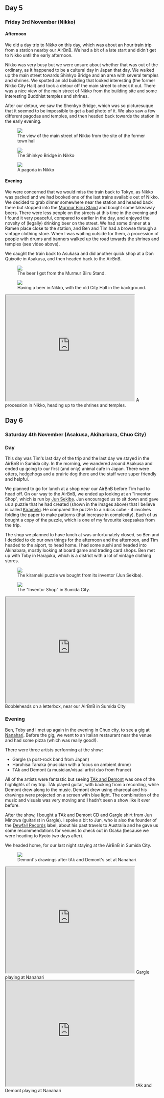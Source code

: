 ## Day 5

### Friday 3rd November (Nikko)

#### Afternoon

We did a day trip to Nikko on this day, which was about an hour train trip from a station nearby our AirBnB.
We had a bit of a late start and didn't get to Nikko until the early afternoon.

Nikko was very busy but we were unsure about whether that was out of the ordinary, as it happened to be a cultural day in Japan that day. 
We walked up the main street towards Shinkyo Bridge and an area with several temples and shrines.
We spotted an old building that looked interesting (the former Nikko City Hall) and took a detour off the main street to check it out.
There was a nice view of the main street of Nikko from the building site and some interesting Buddhist temples and shrines.

After our detour, we saw the Shenkyo Bridge, which was so picturesuque that it seemed to be impossible to get a bad photo of it.
We also saw a few different pagodas and temples, and then headed back towards the station in the early evening.

<figure>
    <img src="images/nikko_view.jpg" style="max-width: 200px">
    <figcaption>The view of the main street of Nikko from the site of the former town hall</figcaption>
</figure>

<figure>
    <img src="images/shenkyo_bridge.jpg" style="max-width: 200px">
    <figcaption>The Shinkyo Bridge in Nikko</figcaption>
</figure>

<figure>
    <img src="images/nikko_pagoda.jpg" style="max-width: 200px">
    <figcaption>A pagoda in Nikko</figcaption>
</figure>

#### Evening

We were concerned that we would miss the train back to Tokyo, as Nikko was packed and we had booked one of the last trains available out of Nikko. 
We decided to grab dinner somewhere near the station and headed back there but stopped into the [Murmur Biiru Stand](https://www.google.com/maps/place/Murmur+Biiru+Stand/@36.7525861,139.6060476,15z/data=!4m2!3m1!1s0x0:0x828327f22644940f?sa=X&ved=2ahUKEwjG-qOau_eCAxWJqFYBHWX3AT8Q_BJ6BAgNEAA) and bought some takeaway beers.
There were less people on the streets at this time in the evening and I found it very peaceful, compared to earlier in the day, and enjoyed the novelty of (legally) drinking beer on the street.
We had some dinner at a Ramen place close to the station, and Ben and Tim had a browse through a vintage clothing store.
When I was waiting outside for them, a procession of people with drums and banners walked up the road towards the shrines and temples (see video above).

We caught the train back to Asukasa and did another quick shop at a Don Quixoite in Asakusa, and then headed back to the AirBnB.

<figure>
    <img src="images/murmur_biiru_beer.jpg" style="max-width: 200px">
    <figcaption>The beer I got from the Murmur Biiru Stand.</figcaption>
</figure>

<figure>
    <img src="images/nikko_street_beer.jpg" style="max-width: 200px">
    <figcaption>Having a beer in Nikko, with the old City Hall in the background.</figcaption>
</figure>

<iframe width="420" height="345" src="https://www.youtube.com/embed/UM-eP5iro-s"></iframe>
A procession in Nikko, heading up to the shrines and temples.

## Day 6

### Saturday 4th November (Asakusa, Akiharbara, Chuo City)

### Day

This day was Tim's last day of the trip and the last day we stayed in the AirBnB in Sumida city.
In the morning, we wandered around Asakusa and ended up going to our first (and only) animal cafe in Japan.
There were otters, hedgehogs and a prairie dog there and the staff were super friendly and helpful.

We planned to go for lunch at a shop near our AirBnB before Tim had to head off. 
On our way to the AirBnB, we ended up looking at an "Inventor Shop", which is run by [Jun Sekiba](https://www.amazon.com/s?i=digital-text&rh=p_27%3AJun+Sekiba&_encoding=UTF8&ref=dbs_m_mng_rwt_byln).
Jun encouraged us to sit down and gave us a puzzle that he had created (shown in the images above) that I believe is called [Kirameki](https://hirameki.co.jp/product/kirameki/).
He compared the puzzle to a rubics cube - it involves folding the paper to make patterns (that increase in complexity).
Each of us bought a copy of the puzzle, which is one of my favourite keepsakes from the trip.

The shop we planned to have lunch at was unfortunately closed, so Ben and I decided to do our own things for the afternoon and the afternoon, and Tim headed to the aiport, to head home.
I had some sushi and headed into Akihabara, mostly looking at board game and trading card shops.
Ben met up with Toby in Harajuku, which is a district with a lot of vintage clothing stores.

<figure>
    <img src="images/hirameki_kirameki_puzzle.jpg" style="max-width: 200px">
    <figcaption>The kirameki puzzle we bought from its inventor (Jun Sekiba).</figcaption>
</figure>

<figure>
    <img src="images/sumida_inventor_shop.jpg" style="max-width: 200px">
    <figcaption>The "Inventor Shop" in Sumida City.</figcaption>
</figure>

<iframe width="420" height="345" src="https://www.youtube.com/embed/lhUqwYqMeAY"></iframe>
Bobbleheads on a letterbox, near our AirBnB in Sumida City

### Evening

Ben, Toby and I met up again in the evening in Chuo city, to see a gig at [Nanahari](https://www.tokyogigguide.com/en/gigs/venue/102).
Before the gig, we went to an Italian restaurant near the venue and had some pizza (which was really good!).

There were three artists performing at the show:
- Gargle (a post-rock band from Japan)
- Haruhisa Tanaka (musician with a focus on ambient drone)
- TAk and Demont (a musician/visual artist duo from France)

All of the artists were fantastic but seeing [TAk and Demont](https://taketdemont.com/) was one of the highlights of my trip.
TAk played guitar, with backing from a recording, while Demont drew along to the music. 
Demont drew using charcoal and his drawings were projected on a screen with blue light.
The combination of the music and visuals was very moving and I hadn't seen a show like it ever before.

After the show, I bought a TAk and Demont CD and Gargle shirt from Jun Minowa (guitarist in Gargle). 
I spoke a bit to Jun, who is also the founder of the [Dewfall Records](https://www.dewfallrecords.com/) label, about his past travels to Australia and he gave us some recommendations for venues to check out in Osaka (because we were heading to Kyoto two days after).

We headed home, for our last night staying at the AirBnB in Sumida City.

<figure>
    <img src="images/nanahari_demont_drawings.jpg" style="max-width: 200px">
    <figcaption>Demont's drawings after tAk and Demont's set at Nanahari.</figcaption>
</figure>

<iframe width="420" height="345" src="https://www.youtube.com/embed/jvUYDrJCCFo"></iframe>
Gargle playing at Nanahari

<iframe width="420" height="345" src="https://www.youtube.com/embed/S2mrBDqWjMQ"></iframe>
tAk and Demont playing at Nanahari

